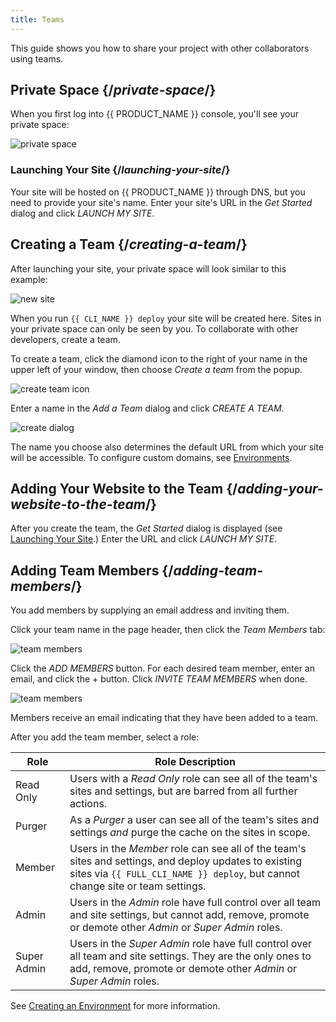 ```yaml
---
title: Teams
---
```


This guide shows you how to share your project with other collaborators using teams.

## Private Space {/*private-space*/}

When you first log into {{ PRODUCT_NAME }} console, you'll see your private space:

![private space](/images/deploying/private_space.png)

### Launching Your Site {/*launching-your-site*/}

Your site will be hosted on {{ PRODUCT_NAME }} through DNS, but you need to provide your site's name. Enter your site's URL in the *Get Started* dialog and click *LAUNCH MY SITE*.

## Creating a Team {/*creating-a-team*/}

After launching your site, your  private space will look similar to this example:

![new site](/images/teams/new-site.png)

When you run `{{ CLI_NAME }} deploy` your site will be created here. Sites in your private space can only be seen by you. To collaborate with other developers, create a team.

To create a team, click the diamond icon to the right of your name in the upper left of your window, then choose *Create a team* from the popup.

![create team icon](/images/teams/create-team-icon.png?width=300px)

Enter a name in the *Add a Team* dialog and click *CREATE A TEAM*.

![create dialog](/images/teams/create_dialog.png)

The name you choose also determines the default URL from which your site will be accessible. To configure custom domains, see [Environments](environments).

## Adding Your Website to the Team {/*adding-your-website-to-the-team*/}

After you create the team, the *Get Started* dialog is displayed (see [Launching Your Site](#launching-your-site).) Enter the URL and click *LAUNCH MY SITE*.

## Adding Team Members {/*adding-team-members*/}

You add members by supplying an email address and inviting them.

Click your team name in the page header, then click the _Team Members_ tab:

![team members](/images/teams/members.png)

Click the *ADD MEMBERS* button. For each desired team member, enter an email, and click the + button. Click *INVITE TEAM MEMBERS* when done.

![team members](/images/teams/add-members-dlg.png)

Members receive an email indicating that they have been added to a team.

After you add the team member, select a role:

| Role        | Role Description                                                                                                                                                                         |
|-------------|------------------------------------------------------------------------------------------------------------------------------------------------------------------------------------------|
| Read Only   | Users with a _Read Only_ role can see all of the team's sites and settings, but are barred from  all further actions.                                                                    |
| Purger      | As a _Purger_ a user can see all of the team's sites and settings _and_ purge the cache on the sites in scope.                                                                           |
| Member      | Users in the _Member_ role can see all of the team's sites and settings, and deploy updates to existing sites via `{{ FULL_CLI_NAME }} deploy`, but cannot change site or team settings. |
| Admin       | Users in the _Admin_ role have full control over all team and site settings, but cannot add, remove, promote or demote other _Admin_ or _Super Admin_ roles.                             |
| Super Admin | Users in the _Super Admin_ role have full control over all team and site settings. They are the only ones to add, remove, promote or demote other _Admin_ or _Super Admin_ roles.        |

See [Creating an Environment](./environments#creating-an-environment) for more information.

